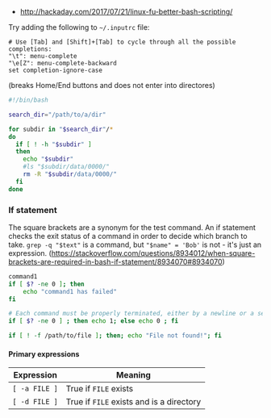 * http://hackaday.com/2017/07/21/linux-fu-better-bash-scripting/

Try adding the following to `~/.inputrc` file:
```
# Use [Tab] and [Shift]+[Tab] to cycle through all the possible completions:
"\t": menu-complete
"\e[Z": menu-complete-backward
set completion-ignore-case
```
(breaks Home/End buttons and does not enter into directores)


```bash
#!/bin/bash

search_dir="/path/to/a/dir"

for subdir in "$search_dir"/*
do
  if [ ! -h "$subdir" ]
  then
    echo "$subdir"
    #ls "$subdir/data/0000/"
    rm -R "$subdir/data/0000/"
  fi
done
```

### If statement
The square brackets are a synonym for the test command. An if statement checks the exit status of a command in order to decide which branch to take. `grep -q "$text"` is a command, but `"$name" = 'Bob'` is not - it's just an expression. (https://stackoverflow.com/questions/8934012/when-square-brackets-are-required-in-bash-if-statement/8934070#8934070)

```bash
command1
if [ $? -ne 0 ]; then
    echo "command1 has failed"
fi

# Each command must be properly terminated, either by a newline or a semi-colon
if [ $? -ne 0 ] ; then echo 1; else echo 0 ; fi

if [ ! -f /path/to/file ]; then; echo "File not found!"; fi
```
#### Primary expressions
| Expression    | Meaning                |
|---------------|------------------------|
| `[ -a FILE ]` | True if `FILE` exists |
| `[ -d FILE ]`	| True if `FILE` exists and is a directory |
